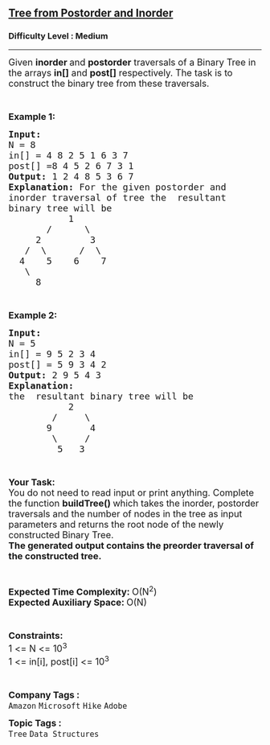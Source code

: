 <h2><a href="https://practice.geeksforgeeks.org/problems/tree-from-postorder-and-inorder/0">Tree from Postorder and Inorder</a></h2><h3>Difficulty Level : Medium</h3><hr><div class="problems_problem_content__Xm_eO"><p><span style="font-size:18px">Given <strong>inorder </strong>and <strong>postorder</strong> traversals of a Binary Tree in the arrays <strong>in[]</strong> and <strong>post[]</strong> respectively. The task is to construct the binary tree from these traversals.</span></p>

<p>&nbsp;</p>

<p><span style="font-size:18px"><strong>Example 1:</strong></span></p>

<pre><span style="font-size:18px"><strong>Input:
</strong>N = 8
in[] = 4 8 2 5 1 6 3 7
post[] =8 4 5 2 6 7 3 1
<strong>Output: </strong>1 2 4 8 5 3 6 7<strong>
Explanation: </strong>For the given postorder and
inorder traversal of tree the&nbsp; resultant
binary tree will be
&nbsp;&nbsp;&nbsp;&nbsp;&nbsp;&nbsp;&nbsp;&nbsp;&nbsp;  1
&nbsp;&nbsp;&nbsp;&nbsp;&nbsp;&nbsp; /&nbsp;&nbsp; &nbsp;  \
&nbsp;&nbsp;&nbsp;&nbsp; 2&nbsp;&nbsp;&nbsp;&nbsp;&nbsp; &nbsp;  3
&nbsp;&nbsp; /&nbsp; \      /  \
&nbsp; 4&nbsp;&nbsp;&nbsp; 5&nbsp;&nbsp;  6&nbsp;&nbsp;&nbsp; 7
&nbsp;&nbsp;&nbsp;\
&nbsp;&nbsp;&nbsp;&nbsp; 8</span>
</pre>

<p>&nbsp;</p>

<p><span style="font-size:18px"><strong>Example 2:</strong></span></p>

<pre><span style="font-size:18px"><strong>Input:
</strong>N = 5
in[] = 9 5 2 3 4
post[] = 5 9 3 4 2
<strong>Output: </strong>2 9 5 4 3<strong>
Explanation: &nbsp;
</strong>the&nbsp; resultant binary tree will be
&nbsp; &nbsp; &nbsp; &nbsp; &nbsp; &nbsp;2
&nbsp; &nbsp; &nbsp; &nbsp; /&nbsp;  &nbsp; \
&nbsp; &nbsp; &nbsp;&nbsp; 9&nbsp; &nbsp; &nbsp;  4
       &nbsp;\     /
     &nbsp; &nbsp; 5   3</span></pre>

<p>&nbsp;</p>

<p><span style="font-size:18px"><strong>Your Task:</strong><br>
You do not need to read input or print anything.&nbsp;Complete the function <strong>buildTree() </strong>which takes the&nbsp;inorder, postorder traversals&nbsp;and the number of nodes in the tree as input parameters&nbsp;and returns the root node of the newly constructed Binary Tree.<br>
<strong>The generated output contains the&nbsp;preorder traversal of the constructed tree.</strong></span></p>

<p>&nbsp;</p>

<p><span style="font-size:18px"><strong>Expected Time Complexity:&nbsp;</strong>O(N<sup>2</sup>)<br>
<strong>Expected Auxiliary Space:&nbsp;</strong>O(N)</span></p>

<p>&nbsp;</p>

<p><span style="font-size:18px"><strong>Constraints:</strong></span><br>
<span style="font-size:18px">1 &lt;= N &lt;= 10<sup>3</sup><br>
1 &lt;= in[i], post[i] &lt;= 10<sup>3</sup></span></p>

<p>&nbsp;</p>
</div><p><span style=font-size:18px><strong>Company Tags : </strong><br><code>Amazon</code>&nbsp;<code>Microsoft</code>&nbsp;<code>Hike</code>&nbsp;<code>Adobe</code>&nbsp;<br><p><span style=font-size:18px><strong>Topic Tags : </strong><br><code>Tree</code>&nbsp;<code>Data Structures</code>&nbsp;